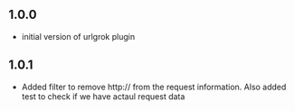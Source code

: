 ## 1.0.0
 - initial version of urlgrok plugin
## 1.0.1
 - Added filter to remove http://<ip address> from the request information. Also added test to check if we have actaul request data

